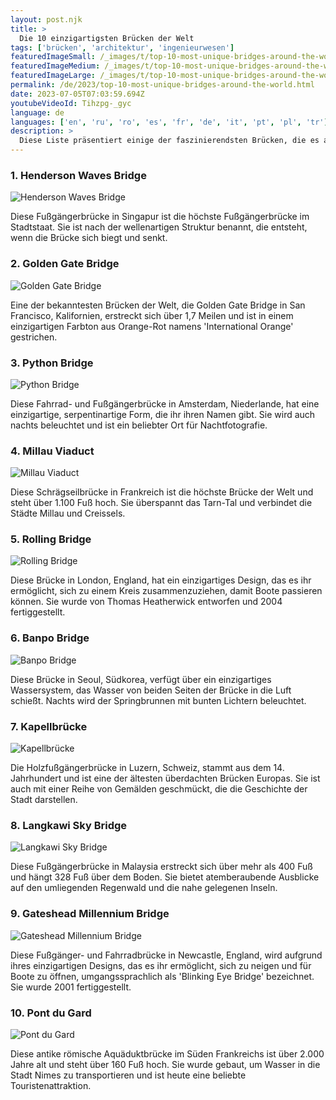 ```yaml
---
layout: post.njk
title: >
  Die 10 einzigartigsten Brücken der Welt
tags: ['brücken', 'architektur', 'ingenieurwesen']
featuredImageSmall: /_images/t/top-10-most-unique-bridges-around-the-world-cover-de-small.webp
featuredImageMedium: /_images/t/top-10-most-unique-bridges-around-the-world-cover-de-medium.webp
featuredImageLarge: /_images/t/top-10-most-unique-bridges-around-the-world-cover-de-large.webp
permalink: /de/2023/top-10-most-unique-bridges-around-the-world.html
date: 2023-07-05T07:03:59.694Z
youtubeVideoId: Tihzpg-_gyc
language: de
languages: ['en', 'ru', 'ro', 'es', 'fr', 'de', 'it', 'pt', 'pl', 'tr']
description: >
  Diese Liste präsentiert einige der faszinierendsten Brücken, die es auf der ganzen Welt gibt. Sei es aufgrund ihres komplizierten Designs, ihrer Lage oder ihres Zwecks - diese Brücken hinterlassen sicher einen bleibenden Eindruck.
---
```


### 1. Henderson Waves Bridge

![Henderson Waves Bridge](/_images/4/487bc04d90ddf841f4d7c3661ee12e7e-medium.webp)

Diese Fußgängerbrücke in Singapur ist die höchste Fußgängerbrücke im Stadtstaat. Sie ist nach der wellenartigen Struktur benannt, die entsteht, wenn die Brücke sich biegt und senkt.

### 2. Golden Gate Bridge

![Golden Gate Bridge](/_images/5/5ebb24914f30c12f784634982b33c7b1-medium.webp)

Eine der bekanntesten Brücken der Welt, die Golden Gate Bridge in San Francisco, Kalifornien, erstreckt sich über 1,7 Meilen und ist in einem einzigartigen Farbton aus Orange-Rot namens 'International Orange' gestrichen.

### 3. Python Bridge

![Python Bridge](/_images/b/b6dfc91e9e5d530e5acd9d8e5cfce8c9-medium.webp)

Diese Fahrrad- und Fußgängerbrücke in Amsterdam, Niederlande, hat eine einzigartige, serpentinartige Form, die ihr ihren Namen gibt. Sie wird auch nachts beleuchtet und ist ein beliebter Ort für Nachtfotografie.

### 4. Millau Viaduct

![Millau Viaduct](/_images/2/24c1367e072b6f69f5a9735b6bb448d6-medium.webp)

Diese Schrägseilbrücke in Frankreich ist die höchste Brücke der Welt und steht über 1.100 Fuß hoch. Sie überspannt das Tarn-Tal und verbindet die Städte Millau und Creissels.

### 5. Rolling Bridge

![Rolling Bridge](/_images/8/85e6cd5f7ad5df1ae008c183178fe40a-medium.webp)

Diese Brücke in London, England, hat ein einzigartiges Design, das es ihr ermöglicht, sich zu einem Kreis zusammenzuziehen, damit Boote passieren können. Sie wurde von Thomas Heatherwick entworfen und 2004 fertiggestellt.

### 6. Banpo Bridge

![Banpo Bridge](/_images/9/91c9b2f3cef4ec9569ed3ca0d5197f55-medium.webp)

Diese Brücke in Seoul, Südkorea, verfügt über ein einzigartiges Wassersystem, das Wasser von beiden Seiten der Brücke in die Luft schießt. Nachts wird der Springbrunnen mit bunten Lichtern beleuchtet.

### 7. Kapellbrücke

![Kapellbrücke](/_images/9/9a83070c2573df0e68c8402892cb45cc-medium.webp)

Die Holzfußgängerbrücke in Luzern, Schweiz, stammt aus dem 14. Jahrhundert und ist eine der ältesten überdachten Brücken Europas. Sie ist auch mit einer Reihe von Gemälden geschmückt, die die Geschichte der Stadt darstellen.

### 8. Langkawi Sky Bridge

![Langkawi Sky Bridge](/_images/8/83c01d3bb2f56833b0332dd86ddf6e15-medium.webp)

Diese Fußgängerbrücke in Malaysia erstreckt sich über mehr als 400 Fuß und hängt 328 Fuß über dem Boden. Sie bietet atemberaubende Ausblicke auf den umliegenden Regenwald und die nahe gelegenen Inseln.

### 9. Gateshead Millennium Bridge

![Gateshead Millennium Bridge](/_images/e/e7990b6af368e302f2bf3081af078b67-medium.webp)

Diese Fußgänger- und Fahrradbrücke in Newcastle, England, wird aufgrund ihres einzigartigen Designs, das es ihr ermöglicht, sich zu neigen und für Boote zu öffnen, umgangssprachlich als 'Blinking Eye Bridge' bezeichnet. Sie wurde 2001 fertiggestellt.

### 10. Pont du Gard

![Pont du Gard](/_images/f/f0a0c83f9507c74f04b613b944ced421-medium.webp)

Diese antike römische Aquäduktbrücke im Süden Frankreichs ist über 2.000 Jahre alt und steht über 160 Fuß hoch. Sie wurde gebaut, um Wasser in die Stadt Nimes zu transportieren und ist heute eine beliebte Touristenattraktion.


